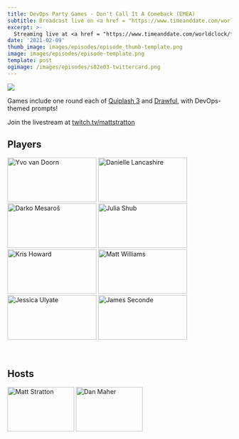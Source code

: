 ```yaml
---
title: DevOps Party Games - Don't Call It A Comeback (EMEA)
subtitle: Broadcast live on <a href = "https://www.timeanddate.com/worldclock/fixedtime.html?msg=DevOps+Party+Games&iso=20210209T20&p1=3903" target = "_blank">Tuesday 9 February 20:00 UTC+1</a> 
excerpt: >-
  Streaming live at <a href = "https://www.timeanddate.com/worldclock/fixedtime.html?msg=DevOps+Party+Games+A+New+Challenger+Appears+%28EMEA%29&iso=20210209T20&p1=3903" target = "_blank">20:00 UTC+1</a><br> on Tuesday 9 February
date: '2021-02-09'
thumb_image: images/episodes/episode_thumb-template.png
image: images/episodes/episode-template.png
template: post
ogimage: /images/episodes/s02e03-twittercard.png
---
```

<a target="_blank" href="https://calendar.google.com/event?action=TEMPLATE&amp;tmeid=NGRtOTZkcm9hMjg4cGJhbzBpM2pmcTVlbWYgZHUyYXJxZGhlcjJsNGs0MTducXRsdjE4ZmNAZw&amp;tmsrc=du2arqdher2l4k417nqtlv18fc%40group.calendar.google.com"><img border="0" src="/images/add-to-calendar.png" class = "player-episode-page"></a>
<br clear = "all">

Games include one round each of [Quiplash 3](https://www.jackboxgames.com/quiplash-three/) and [Drawful](https://www.jackboxgames.com/drawful-two/), with DevOps-themed prompts!

Join the livestream at [twitch.tv/mattstratton](https://twitch.tv/mattstratton)

## Players

<a href = "https://twitter.com/yvov" class = "player-episode-page" target = "_blank"><img src = "/images/players/yvo-vandoorn.png" alt="Yvo van Doorn" width="200" height="100" class = "player-episode-page"></a>
<a href = "https://twitter.com/endocrimes" class = "player-episode-page" target = "_blank"><img src = "/images/players/danielle-lancashire.png" alt="Danielle Lancashire" width="200" height="100" class = "player-episode-page"></a>
<a href = "https://twitter.com/darkosubotica" class = "player-episode-page" target = "_blank"><img src = "/images/players/darko-mesaros.png" alt="Darko Mesaroš" width="200" height="100" class = "player-episode-page"></a>
<a href = "https://twitter.com/juliavolvo" class = "player-episode-page" target = "_blank"><img src = "/images/players/julia-shub.png" alt="Julia Shub" width="200" height="100" class = "player-episode-page"></a>
<a href = "https://twitter.com/shar1z" class = "player-episode-page" target = "_blank"><img src = "/images/players/sharone-zitzman.png" alt="Kris Howard" width="200" height="100" class = "player-episode-page"></a>
<a href = "https://twitter.com/technovangelist" class = "player-episode-page" target = "_blank"><img src = "/images/players/matt-williams.png" alt="Matt Williams" width="200" height="100" class = "player-episode-page"></a>
<a href = "https://twitter.com/JulyAte" class = "player-episode-page" target = "_blank"><img src = "/images/players/jessica-ulyate.png" alt="Jessica Ulyate" width="200" height="100" class = "player-episode-page"></a>
<a href = "https://twitter.com/SecondeJ" class = "player-episode-page" target = "_blank"><img src = "/images/players/james-seconde.png" alt="James Seconde" width="200" height="100" class = "player-episode-page"></a>

<br clear = "all">

## Hosts
<a href = "https://twitter.com/mattstratton" class = "player-episode-page"><img src = "/images/hosts/matty2.png" alt="Matt Stratton" width="150" height="100" class = "player-episode-page"></a>
<a href = "https://twitter.com/phrawzty" class = "player-episode-page"><img src = "/images/hosts/phrawzty.png" alt="Dan Maher" width="150" height="100" class = "player-episode-page"></a>
